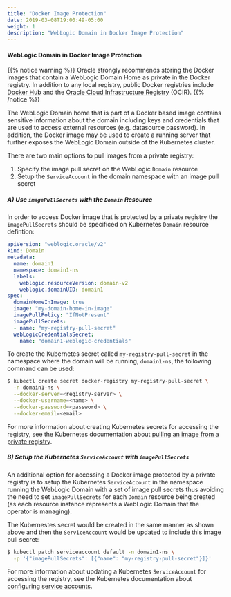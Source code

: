 ```yaml
---
title: "Docker Image Protection"
date: 2019-03-08T19:00:49-05:00
weight: 1
description: "WebLogic Domain in Docker Image Protection"
---
```


#### WebLogic Domain in Docker Image Protection

{{% notice warning %}}
Oracle strongly recommends storing the Docker images that contain a
WebLogic Domain Home as private in the Docker registry.
In addition to any local registry, public Docker registries include
[Docker Hub](https://hub.docker.com/) and the
[Oracle Cloud Infrastructure Registry](https://cloud.oracle.com/containers/registry) (OCIR).
{{% /notice %}}

The WebLogic Domain home that is part of a Docker based image contains sensitive
information about the domain including keys and credentials that are used to
access external resources (e.g. datasource password). In addition, the Docker image
may be used to create a running server that further exposes the WebLogic Domain
outside of the Kubernetes cluster.

There are two main options to pull images from a private registry:

1. Specify the image pull secret on the WebLogic `Domain` resource
2. Setup the `ServiceAccount` in the domain namespace with an image pull secret


##### A) Use `imagePullSecrets` with the `Domain` Resource

In order to access Docker image that is protected by a private registry the 
`imagePullSecrets` should be specificed on Kubernetes `Domain` resource defintion:
``` yaml
apiVersion: "weblogic.oracle/v2"
kind: Domain
metadata:
  name: domain1
  namespace: domain1-ns
  labels:
    weblogic.resourceVersion: domain-v2
    weblogic.domainUID: domain1
spec:
  domainHomeInImage: true
  image: "my-domain-home-in-image"
  imagePullPolicy: "IfNotPresent"
  imagePullSecrets:
  - name: "my-registry-pull-secret"
  webLogicCredentialsSecret: 
    name: "domain1-weblogic-credentials"
```
To create the Kubernetes secret called `my-registry-pull-secret` in
the namespace where the domain will be running, `domain1-ns`, the following
command can be used:
```bash
$ kubectl create secret docker-registry my-registry-pull-secret \
  -n domain1-ns \
  --docker-server=<registry-server> \
  --docker-username=<name> \
  --docker-password=<password> \
  --docker-email=<email>
```

For more information about creating Kubernetes secrets for accessing
the registry, see the Kubernetes documentation about
[pulling an image from a private registry](https://kubernetes.io/docs/tasks/configure-pod-container/pull-image-private-registry/).

##### B) Setup the Kubernetes `ServiceAccount` with `imagePullSecrets`

An additional option for accessing a Docker image protected by a private registry
is to setup the Kubernetes `ServiceAccount` in the namespace running the
WebLogic Domain with a set of image pull secrets thus avoiding the need to
set `imagePullSecrets` for each `Domain` resource being created (as each resource
instance represents a WebLogic Domain that the operator is managing).

The Kubernestes secret would be created in the same manner as shown above and then the
`ServiceAccount` would be updated to include this image pull secret:
```bash
$ kubectl patch serviceaccount default -n domain1-ns \
  -p '{"imagePullSecrets": [{"name": "my-registry-pull-secret"}]}'
```

For more information about updating a Kubernetes `ServiceAccount`
for accessing the registry, see the Kubernetes documentation about
[configuring service accounts](https://kubernetes.io/docs/tasks/configure-pod-container/configure-service-account/#add-imagepullsecrets-to-a-service-account).
